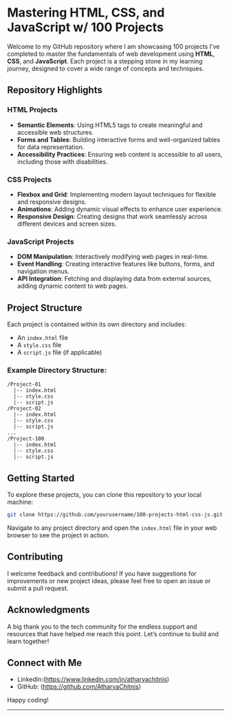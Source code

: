 # Mastering HTML, CSS, and JavaScript w/ 100 Projects

Welcome to my GitHub repository where I am showcasing 100 projects I've completed to master the fundamentals of web development using **HTML**, **CSS**, and **JavaScript**. Each project is a stepping stone in my learning journey, designed to cover a wide range of concepts and techniques.

## Repository Highlights

### HTML Projects
- **Semantic Elements**: Using HTML5 tags to create meaningful and accessible web structures.
- **Forms and Tables**: Building interactive forms and well-organized tables for data representation.
- **Accessibility Practices**: Ensuring web content is accessible to all users, including those with disabilities.

### CSS Projects
- **Flexbox and Grid**: Implementing modern layout techniques for flexible and responsive designs.
- **Animations**: Adding dynamic visual effects to enhance user experience.
- **Responsive Design**: Creating designs that work seamlessly across different devices and screen sizes.

### JavaScript Projects
- **DOM Manipulation**: Interactively modifying web pages in real-time.
- **Event Handling**: Creating interactive features like buttons, forms, and navigation menus.
- **API Integration**: Fetching and displaying data from external sources, adding dynamic content to web pages.

## Project Structure

Each project is contained within its own directory and includes:
- An `index.html` file
- A `style.css` file
- A `script.js` file (if applicable)

### Example Directory Structure:
```
/Project-01
  |-- index.html
  |-- style.css
  |-- script.js
/Project-02
  |-- index.html
  |-- style.css
  |-- script.js
...
/Project-100
  |-- index.html
  |-- style.css
  |-- script.js
```

## Getting Started

To explore these projects, you can clone this repository to your local machine:
```sh
git clone https://github.com/yourusername/100-projects-html-css-js.git
```

Navigate to any project directory and open the `index.html` file in your web browser to see the project in action.

## Contributing

I welcome feedback and contributions! If you have suggestions for improvements or new project ideas, please feel free to open an issue or submit a pull request.

## Acknowledgments

A big thank you to the tech community for the endless support and resources that have helped me reach this point. Let’s continue to build and learn together!

## Connect with Me

- LinkedIn:(https://www.linkedin.com/in/atharvachitnis)
- GitHub: (https://github.com/AtharvaChitnis)

Happy coding!

-------------------------